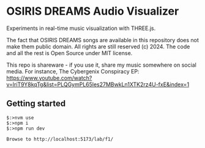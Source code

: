 # OSIRIS DREAMS Audio Visualizer

Experiments in real-time music visualization with THREE.js.

The fact that OSIRIS DREAMS songs are available in this repository does not make them public domain. All rights
are still reserved (c) 2024. The code and all the rest is Open Source under MIT license.

This repo is shareware - if you use it, share my music somewhere on social media. For instance, The Cybergenix Conspiracy EP: https://www.youtube.com/watch?v=lriT9Y8kqTg&list=PLQGymPL65les27MBwkLn1XTK2rz4U-fxE&index=1

## Getting started

```
$:>nvm use
$:>npm i
$:>npm run dev

Browse to http://localhost:5173/lab/f1/
```
